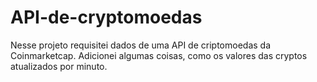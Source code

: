 # API-de-cryptomoedas
Nesse projeto requisitei dados de uma API de criptomoedas da Coinmarketcap. Adicionei algumas coisas, como os valores das cryptos atualizados por minuto.
